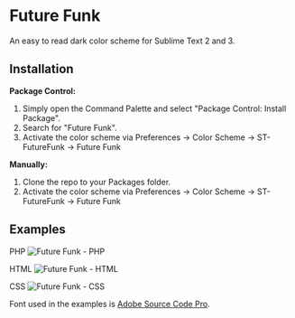 # Future Funk #
An easy to read dark color scheme for Sublime Text 2 and 3.

## Installation ##
**Package Control:**

1. Simply open the Command Palette and select "Package Control: Install Package".
2. Search for "Future Funk".
3. Activate the color scheme via Preferences -> Color Scheme -> ST-FutureFunk -> Future Funk

**Manually:**

1. Clone the repo to your Packages folder.
2. Activate the color scheme via Preferences -> Color Scheme -> ST-FutureFunk -> Future Funk

## Examples ##

PHP
![Future Funk - PHP](https://raw.github.com/Twiebie/ST-FutureFunk/master/examples/FutureFunk-PHP.jpg)

HTML
![Future Funk - HTML](https://raw.github.com/Twiebie/ST-FutureFunk/master/examples/FutureFunk-HTML.jpg)

CSS
![Future Funk - CSS](https://raw.github.com/Twiebie/ST-FutureFunk/master/examples/FutureFunk-CSS.jpg)

Font used in the examples is [Adobe Source Code Pro](https://github.com/adobe/source-code-pro).